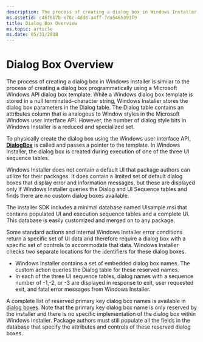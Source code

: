 ```yaml
---
description: The process of creating a dialog box in Windows Installer is similar to the process of creating a dialog box programmatically using a Microsoft Windows API dialog box template.
ms.assetid: c46f6b7b-e78c-4dd8-a4ff-7da5465391f9
title: Dialog Box Overview
ms.topic: article
ms.date: 05/31/2018
---
```


# Dialog Box Overview

The process of creating a dialog box in Windows Installer is similar to the process of creating a dialog box programmatically using a Microsoft Windows API dialog box template. While a Windows dialog box template is stored in a null terminated–character string, Windows Installer stores the dialog box parameters in the Dialog table. The Dialog table contains an attributes column that is analogous to Window styles in the Microsoft Windows user interface API. However, the number of dialog style bits in Windows Installer is a reduced and specialized set.

To physically create the dialog box using the Windows user interface API, [**DialogBox**](/windows/win32/api/winuser/nf-winuser-dialogboxa) is called and passes a pointer to the template. In Windows Installer, the dialog box is created during execution of one of the three UI sequence tables.

Windows Installer does not contain a default UI that package authors can utilize for their packages. It does contain a limited set of default dialog boxes that display error and information messages, but these are displayed only if Windows Installer queries the Dialog and UI Sequence tables and finds there are no custom dialog boxes available.

The installer SDK includes a minimal database named Uisample.msi that contains populated UI and execution sequence tables and a complete UI. This database is easily customized and merged on to any package.

Some standard actions and internal Windows Installer error conditions return a specific set of UI data and therefore require a dialog box with a specific set of controls to accommodate that data. Windows Installer checks two separate locations for the identifiers for these dialog boxes.

-   Windows Installer contains a set of embedded dialog box names. The custom action queries the Dialog table for these reserved names.
-   In each of the three UI sequence tables, dialog names with a sequence number of -1,-2, or -3 are displayed in response to exit, user requested exit, and fatal error messages from Windows Installer.

A complete list of reserved primary key dialog box names is available in [dialog boxes](dialog-boxes.md). Note that the primary key dialog box name is only reserved by the installer and there is no specific implementation of the dialog box within Windows Installer. Package authors must still populate all the fields in the database that specify the attributes and controls of these reserved dialog boxes.

 

 
